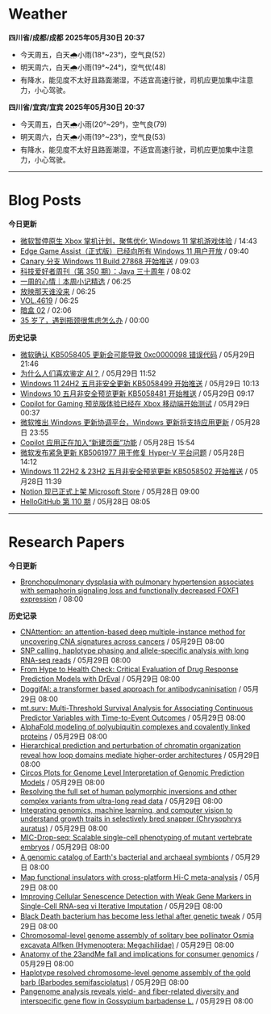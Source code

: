 # Weather
<!--qweather:start-->
**四川省/成都/成都 2025年05月30日 20:37**
- 今天周五，白天🌧️小雨(18°~23°)，空气良(52)
- 明天周六，白天🌧️小雨(19°~24°)，空气优(48)
- 有降水，能见度不太好且路面潮湿，不适宜高速行驶，司机应更加集中注意力，小心驾驶。

**四川省/宜宾/宜宾 2025年05月30日 20:37**
- 今天周五，白天🌧️小雨(20°~29°)，空气良(79)
- 明天周六，白天🌧️小雨(19°~23°)，空气良(53)
- 有降水，能见度不太好且路面潮湿，不适宜高速行驶，司机应更加集中注意力，小心驾驶。
<!--qweather:end-->
---
# Blog Posts
<!--rss-blogs:start-->
**今日更新**
- [微软暂停原生 Xbox 掌机计划，聚焦优化 Windows 11 掌机游戏体验](https://windiscover.com/posts/microsoft-pause-native-xbox-handheld-and-put-focus-on-improving-windows-11-handheld-experience.html) / 14:43
- [Edge Game Assist（正式版）已经向所有 Windows 11 用户开放](https://windiscover.com/posts/edge-game-assist-is-now-available-to-every-windows-11-user.html) / 09:40
- [Canary 分支 Windows 11 Build 27868 开始推送](https://windiscover.com/posts/windows-11-build-27868.html) / 09:03
- [科技爱好者周刊（第 350 期）：Java 三十周年](http://www.ruanyifeng.com/blog/2025/05/weekly-issue-350.html) / 08:02
- [一周的心情｜本周小记精选](http://m.wufazhuce.com/question/4379) / 06:25
- [放映那天谁没来](http://m.wufazhuce.com/article/6810) / 06:25
- [VOL.4619](http://m.wufazhuce.com/one/4769) / 06:25
- [暗盒 02](https://ameow.xyz/archives/film-roll-02) / 02:06
- [35 岁了，遇到瓶颈很焦虑怎么办](https://manateelazycat.github.io/2025/05/30/35-year/) / 00:00

**历史记录**
- [微软确认 KB5058405 更新会可能导致 0xc0000098 错误代码](https://windiscover.com/posts/kb5058405-might-fail-to-install-with-recovery-error-0xc0000098.html) / 05月29日 21:46
- [为什么人们喜欢鉴定 AI？](https://1q43.blog/post/11260/) / 05月29日 11:52
- [Windows 11 24H2 五月非安全更新 KB5058499 开始推送](https://windiscover.com/posts/windows-11-24h2-non-security-preview-update-kb5058499.html) / 05月29日 10:13
- [Windows 10 五月非安全预览更新 KB5058481 开始推送](https://windiscover.com/posts/windows-1o-may-2025-non-security-update-kb5058481.html) / 05月29日 09:17
- [Copilot for Gaming 预览版体验已经在 Xbox 移动端开始测试](https://windiscover.com/posts/xbox-mobile-app-copilot-for-gaming-preview.html) / 05月29日 00:37
- [微软推出 Windows 更新协调平台，Windows 更新将支持应用更新](https://windiscover.com/posts/windows-update-orchestration-platform-a-unified-future-for-app-updates-on-windows.html) / 05月28日 23:55
- [Copilot 应用正在加入“新建页面”功能](https://windiscover.com/posts/copilot-app-new-pages-copilot-pages.html) / 05月28日 15:54
- [微软发布紧急更新 KB5061977 用于修复 Hyper-V 平台问题](https://windiscover.com/posts/oob-update-kb5061977-for-windows-11-24h2-and-server-2025.html) / 05月28日 14:12
- [Windows 11 22H2 & 23H2 五月非安全预览更新 KB5058502 开始推送](https://windiscover.com/posts/windows-11-23h2-may-2025-non-security-update-kb5058502.html) / 05月28日 11:39
- [Notion 现已正式上架 Microsoft Store](https://windiscover.com/posts/notion-is-now-available-in-microsoft-store.html) / 05月28日 09:00
- [HelloGitHub 第 110 期](https://hellogithub.com/periodical/volume/110) / 05月28日 08:05
<!--rss-blogs:end-->
---
# Research Papers
<!--rss-papers:start-->
**今日更新**
- [Bronchopulmonary dysplasia with pulmonary hypertension associates with semaphorin signaling loss and functionally decreased FOXF1 expression](https://www.nature.com/articles/s41467-025-60371-7) / 08:00

**历史记录**
- [CNAttention: an attention-based deep multiple-instance method for uncovering CNA signatures across cancers](https://www.biorxiv.org/content/10.1101/2025.05.26.656180v1?rss=1) / 05月29日 08:00
- [SNP calling, haplotype phasing and allele-specific analysis with long RNA-seq reads](https://www.biorxiv.org/content/10.1101/2025.05.26.656191v1?rss=1) / 05月29日 08:00
- [From Hype to Health Check: Critical Evaluation of Drug Response Prediction Models with DrEval](https://www.biorxiv.org/content/10.1101/2025.05.26.655288v1?rss=1) / 05月29日 08:00
- [DoggifAI: a transformer based approach for antibodycaninisation](https://www.biorxiv.org/content/10.1101/2025.05.28.656573v1?rss=1) / 05月29日 08:00
- [mt.surv: Multi-Threshold Survival Analysis for Associating Continuous Predictor Variables with Time-to-Event Outcomes](https://www.biorxiv.org/content/10.1101/2025.05.29.656703v1?rss=1) / 05月29日 08:00
- [AlphaFold modeling of polyubiquitin complexes and covalently linked proteins](https://www.biorxiv.org/content/10.1101/2025.05.27.656350v1?rss=1) / 05月29日 08:00
- [Hierarchical prediction and perturbation of chromatin organization reveal how loop domains mediate higher-order architectures](https://www.biorxiv.org/content/10.1101/2025.05.25.656045v1?rss=1) / 05月29日 08:00
- [Circos Plots for Genome Level Interpretation of Genomic Prediction Models](https://www.biorxiv.org/content/10.1101/2025.05.25.656055v1?rss=1) / 05月29日 08:00
- [Resolving the full set of human polymorphic inversions and other complex variants from ultra-long read data](https://www.biorxiv.org/content/10.1101/2025.05.27.656315v1?rss=1) / 05月29日 08:00
- [Integrating genomics, machine learning, and computer vision to understand growth traits in selectively bred snapper (Chrysophrys auratus)](https://www.biorxiv.org/content/10.1101/2025.05.29.656727v1?rss=1) / 05月29日 08:00
- [MIC-Drop-seq: Scalable single-cell phenotyping of mutant vertebrate embryos](https://www.biorxiv.org/content/10.1101/2025.05.27.656468v1?rss=1) / 05月29日 08:00
- [A genomic catalog of Earth's bacterial and archaeal symbionts](https://www.biorxiv.org/content/10.1101/2025.05.29.656868v1?rss=1) / 05月29日 08:00
- [Map functional insulators with cross-platform Hi-C meta-analysis](https://www.biorxiv.org/content/10.1101/2025.05.26.656183v1?rss=1) / 05月29日 08:00
- [Improving Cellular Senescence Detection with Weak Gene Markers in Single-Cell RNA-seq vi Iterative Imputation](https://www.biorxiv.org/content/10.1101/2025.05.25.656048v1?rss=1) / 05月29日 08:00
- [Black Death bacterium has become less lethal after genetic tweak](https://www.nature.com/articles/d41586-025-01687-8) / 05月29日 08:00
- [Chromosomal-level genome assembly of solitary bee pollinator Osmia excavata Alfken (Hymenoptera: Megachilidae)](https://www.nature.com/articles/s41597-025-05080-y) / 05月29日 08:00
- [Anatomy of the 23andMe fall and implications for consumer genomics](https://www.nature.com/articles/s41587-025-02683-z) / 05月29日 08:00
- [Haplotype resolved chromosome-level genome assembly of the gold barb (Barbodes semifasciolatus)](https://www.nature.com/articles/s41597-025-05178-3) / 05月29日 08:00
- [Pangenome analysis reveals yield- and fiber-related diversity and interspecific gene flow in Gossypium barbadense L.](https://www.nature.com/articles/s41467-025-60254-x) / 05月29日 08:00
<!--rss-papers:end-->
